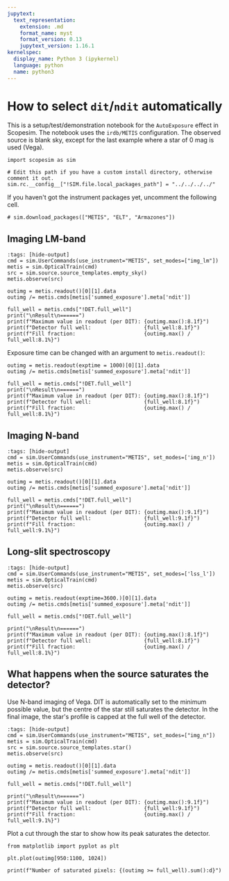 ```yaml
---
jupytext:
  text_representation:
    extension: .md
    format_name: myst
    format_version: 0.13
    jupytext_version: 1.16.1
kernelspec:
  display_name: Python 3 (ipykernel)
  language: python
  name: python3
---
```


# How to select `dit`/`ndit` automatically

This is a setup/test/demonstration notebook for the `AutoExposure` effect in Scopesim. The notebook uses the `irdb/METIS` configuration. The observed source is blank sky, except for the last example where a star of 0 mag is used (Vega).

```{code-cell} ipython3
import scopesim as sim

# Edit this path if you have a custom install directory, otherwise comment it out.
sim.rc.__config__["!SIM.file.local_packages_path"] = "../../../../"
```

If you haven't got the instrument packages yet, uncomment the following cell. 

```{code-cell} ipython3
# sim.download_packages(["METIS", "ELT", "Armazones"])
```

## Imaging LM-band

```{code-cell} ipython3
:tags: [hide-output]
cmd = sim.UserCommands(use_instrument="METIS", set_modes=["img_lm"])
metis = sim.OpticalTrain(cmd)
src = sim.source.source_templates.empty_sky()
metis.observe(src)
```

```{code-cell} ipython3
outimg = metis.readout()[0][1].data 
outimg /= metis.cmds[metis['summed_exposure'].meta['ndit']]

full_well = metis.cmds["!DET.full_well"]
print("\nResult\n======")
print(f"Maximum value in readout (per DIT): {outimg.max():8.1f}")
print(f"Detector full well:                 {full_well:8.1f}")
print(f"Fill fraction:                      {outimg.max() / full_well:8.1%}")
```

Exposure time can be changed with an argument to `metis.readout()`:

```{code-cell} ipython3
outimg = metis.readout(exptime = 1000)[0][1].data 
outimg /= metis.cmds[metis['summed_exposure'].meta['ndit']]

full_well = metis.cmds["!DET.full_well"]
print("\nResult\n======")
print(f"Maximum value in readout (per DIT): {outimg.max():8.1f}")
print(f"Detector full well:                 {full_well:8.1f}")
print(f"Fill fraction:                      {outimg.max() / full_well:8.1%}")
```

## Imaging N-band

```{code-cell} ipython3
:tags: [hide-output]
cmd = sim.UserCommands(use_instrument="METIS", set_modes=['img_n'])
metis = sim.OpticalTrain(cmd)
metis.observe(src)
```

```{code-cell} ipython3
outimg = metis.readout()[0][1].data 
outimg /= metis.cmds[metis['summed_exposure'].meta['ndit']]

full_well = metis.cmds["!DET.full_well"]
print("\nResult\n======")
print(f"Maximum value in readout (per DIT): {outimg.max():9.1f}")
print(f"Detector full well:                 {full_well:9.1f}")
print(f"Fill fraction:                      {outimg.max() / full_well:9.1%}")
```

## Long-slit spectroscopy

```{code-cell} ipython3
:tags: [hide-output]
cmd = sim.UserCommands(use_instrument="METIS", set_modes=['lss_l'])
metis = sim.OpticalTrain(cmd)
metis.observe(src)
```

```{code-cell} ipython3
outimg = metis.readout(exptime=3600.)[0][1].data 
outimg /= metis.cmds[metis['summed_exposure'].meta['ndit']]

full_well = metis.cmds["!DET.full_well"]

print("\nResult\n======")
print(f"Maximum value in readout (per DIT): {outimg.max():8.1f}")
print(f"Detector full well:                 {full_well:8.1f}")
print(f"Fill fraction:                      {outimg.max() / full_well:8.1%}")
```

## What happens when the source saturates the detector?

Use N-band imaging of Vega. DIT is automatically set to the minimum possible value, but the centre of the star still saturates the detector. In the final image, the star's profile is capped at the full well of the detector.

```{code-cell} ipython3
:tags: [hide-output]
cmd = sim.UserCommands(use_instrument="METIS", set_modes=["img_n"])
metis = sim.OpticalTrain(cmd)
src = sim.source.source_templates.star()
metis.observe(src)
```

```{code-cell} ipython3
outimg = metis.readout()[0][1].data
outimg /= metis.cmds[metis['summed_exposure'].meta['ndit']]

full_well = metis.cmds["!DET.full_well"]

print("\nResult\n======")
print(f"Maximum value in readout (per DIT): {outimg.max():9.1f}")
print(f"Detector full well:                 {full_well:9.1f}")
print(f"Fill fraction:                      {outimg.max() / full_well:9.1%}")
```

Plot a cut through the star to show how its peak saturates the detector.

```{code-cell} ipython3
from matplotlib import pyplot as plt

plt.plot(outimg[950:1100, 1024])
```

```{code-cell} ipython3
print(f"Number of saturated pixels: {(outimg >= full_well).sum():d}")
```
